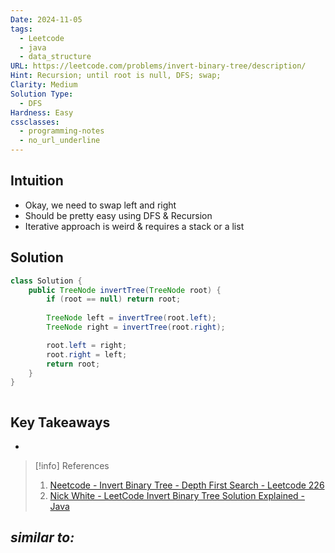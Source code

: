 ```yaml
---
Date: 2024-11-05
tags:
  - Leetcode
  - java
  - data_structure
URL: https://leetcode.com/problems/invert-binary-tree/description/
Hint: Recursion; until root is null, DFS; swap;
Clarity: Medium
Solution Type:
  - DFS
Hardness: Easy
cssclasses:
  - programming-notes
  - no_url_underline
---
```


## Intuition
- Okay, we need to swap left and right
- Should be pretty easy using DFS & Recursion
- Iterative approach is weird & requires a stack or a list
## Solution
```java title="Initial Attempt"
class Solution {
    public TreeNode invertTree(TreeNode root) {
        if (root == null) return root;
        
        TreeNode left = invertTree(root.left);
        TreeNode right = invertTree(root.right);

        root.left = right;
        root.right = left;
        return root;
    }
}
```

```java fold title=""

```
## Key Takeaways
- 

> [!info] References
> 1. [Neetcode - Invert Binary Tree - Depth First Search - Leetcode 226](https://youtu.be/OnSn2XEQ4MY)
> 2. [Nick White - LeetCode Invert Binary Tree Solution Explained - Java](https://youtu.be/fKgZiCXb6zs)

*similar to:* 
- 